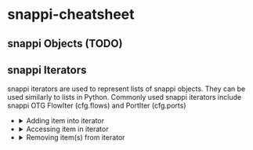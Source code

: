 # snappi-cheatsheet

## snappi Objects (TODO)

## snappi Iterators

snappi iterators are used to represent lists of snappi objects. They can be used similarly to lists in Python. Commonly used snappi iterators include snappi OTG FlowIter (cfg.flows) and PortIter (cfg.ports)

* <details>
    <summary>Adding item into iterator</summary>

    ```
    iter = {iterator}.{item1}().{item2}().{item3}() ...
    ```
    * <details>
        <summary>example: </summary>
        
        ```
        port_iter = cfg.ports.port(name='p1').port(name='p2').port(name='p3')
        ```
        </details>
    or
    ```
    {iterator}.append({item}) 
    ```
    * <details>
        <summary>example: </summary>
        
        ```
        f = snappi.Flow(name='f')
        cfg.flows.append(f)
        ```
        </details>
    </details>

* <details>
    <summary>Accessing item in iterator</summary>

    ```
    item = {iterator}[0]
    ```
    * <details>
        <summary>example: </summary>
        
        ```
        port0 = cfg.ports[0]
        ```
        example 2:
        ```
        port2 = cfg.ports.port(name='p0').port(name='p1').port(name='p2')[-1]
        ```
        </details>
    or
    ```
    i1, i2, i3 = {iterator}.{item1}().{item2}().{item3}() # Declares and accesses in same line
    ```
    * <details>
        <summary>example: </summary>
        
        ```
        f1, f2, f3 = cfg.flows.flow(name='f1').flow(name='f2').flow(name='f3')
        ```
        </details>
    </details>

* <details>
    <summary>Removing item(s) from iterator</summary>

    ```
    {iterator}.remove({index}) # Removes object at iterator's index
    ```
    * <details>
        <summary>example: </summary>
        
        ```
        cfg.flows.flow(name='f1').flow(name='f2').flow(name='f3')
        cfg.flows.remove(1)
        ```
        </details>
    or
    ```
    {iterator}.clear() # Clears the iterator
    ```
    * <details>
        <summary>example: </summary>
        
        ```
        cfg.ports.port(name='p1').port(name='p2').port(name='p3')
        cfg.ports.clear()
        ```
        </details>
    </details>